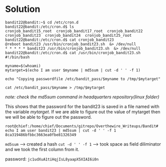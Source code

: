 # Solution

```
bandit22@bandit:~$ cd /etc/cron.d
bandit22@bandit:/etc/cron.d$ ls
cronjob_bandit15_root  cronjob_bandit17_root  cronjob_bandit22  cronjob_bandit23  cronjob_bandit24  cronjob_bandit25_root
bandit22@bandit:/etc/cron.d$ cat cronjob_bandit23
@reboot bandit23 /usr/bin/cronjob_bandit23.sh  &> /dev/null
* * * * * bandit23 /usr/bin/cronjob_bandit23.sh  &> /dev/null
bandit22@bandit:/etc/cron.d$ cat /usr/bin/cronjob_bandit23.sh 
#!/bin/bash

myname=$(whoami)
mytarget=$(echo I am user $myname | md5sum | cut -d ' ' -f 1)

echo "Copying passwordfile /etc/bandit_pass/$myname to /tmp/$mytarget"

cat /etc/bandit_pass/$myname > /tmp/$mytarget
```
*note: check the md5sum command in headquarters repository(linux folder)*

This shows that the password for the bandit23 is saved in a file named with the variable *mytarget*.
If we are able to figure out the value of mytarget then we will be able to figure out the password.


```
root@chief:/home/chief/Documents/gitrepo/Overthewire_Writeups/Bandit# echo I am user bandit23 | md5sum | cut -d ' ' -f 1
8ca319486bfbbc3663ea0fbe81326349
```
`md5sum` --> created a hash
`cut -d ' ' -f 1` --> took space as field diliminator and we took the first column from it.


password: `jc1udXuA1tiHqjIsL8yaapX5XIAI6i0n`